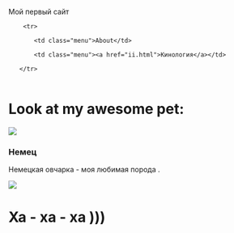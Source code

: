 <!DOCTYPE html PUBLIC "-//W3C//DTD HTML 4.01 Transitional//EN">
<html>
 <head>
   <p>
      Мой первый сайт
  </p>
    <meta http-equiv="Content-Type" content="text/html; charset=windows-1251">
  <title>Мой первый сайт</title>


  <link rel="stylesheet" href="styles.css">


</head>

 <body>
 
 
<table border="0" cellpadding="0" cellspacing="0">

  <tbody>

        <tr>

           <td class="menu">About</td>

           <td class="menu"><a href="ii.html">Кинология</a></td>

       </tr>

  </tbody>
</table>
  <h1>Look at my awesome pet:</h1>
  <img class="picture"  src="https://litbro.ru/wp-content/uploads/2019/07/Uhod-za-nemetskoj-ovcharkoj-10.jpg">
  <div name="about">
      <h3 id="pet-name">Немец</h3>
                <p data-type="description">Немецкая овчарка - моя любимая  порода .</p>

  </div>
  <div id="innovation"><img src="https://memoteka.com/images/b/b0/%D0%A1%D0%BE%D0%B1%D0%B0%D0%BA%D0%B0%D1%83%D0%BB%D1%8B%D0%B1%D0%B0%D0%BA%D0%B02.png"></div>
  <div name="about">
      <h1 id="pet-name">   Ха - ха - ха )))</h1>
 </body>
</html>
